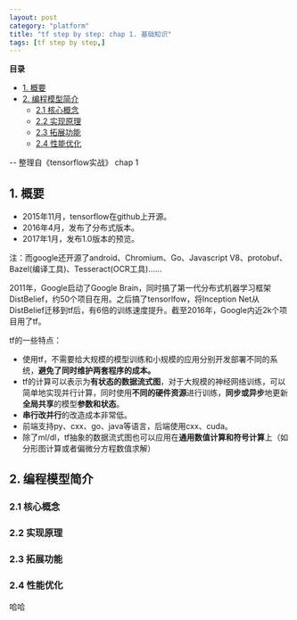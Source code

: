 ```yaml
---
layout: post
category: "platform"
title: "tf step by step: chap 1. 基础知识"
tags: [tf step by step,]
---
```


**目录**

* [1. 概要](#1-概要)
* [2. 编程模型简介](#2-编程模型简介)
   * [2.1 核心概念](#21-核心概念)
   * [2.2 实现原理](#22-实现原理)
   * [2.3 拓展功能](#23-拓展功能)
   * [2.4 性能优化](#24-性能优化)

-- 整理自《tensorflow实战》 chap 1

## 1. 概要
+ 2015年11月，tensorflow在github上开源。
+ 2016年4月，发布了分布式版本。
+ 2017年1月，发布1.0版本的预览。

注：而google还开源了android、Chromium、Go、Javascript V8、protobuf、Bazel(编译工具)、Tesseract(OCR工具)……

2011年，Google启动了Google Brain，同时搞了第一代分布式机器学习框架DistBelief，约50个项目在用。之后搞了tensorlfow，将Inception Net从DistBelief迁移到tf后，有6倍的训练速度提升。截至2016年，Google内近2k个项目用了tf。

tf的一些特点：
+ 使用tf，不需要给大规模的模型训练和小规模的应用分别开发部署不同的系统，**避免了同时维护两套程序的成本。**
+ tf的计算可以表示为**有状态的数据流式图**，对于大规模的神经网络训练，可以简单地实现并行计算，同时使用**不同的硬件资源**进行训练，**同步或异步**地更新**全局共享**的模型**参数和状态**。
+ **串行改并行**的改造成本非常低。
+ 前端支持py、cxx、go、java等语言，后端使用cxx、cuda。
+ 除了ml/dl，tf抽象的数据流式图也可以应用在**通用数值计算和符号计算**上（如分形图计算或者偏微分方程数值求解）

## 2. 编程模型简介

### 2.1 核心概念

### 2.2 实现原理

### 2.3 拓展功能

### 2.4 性能优化

哈哈